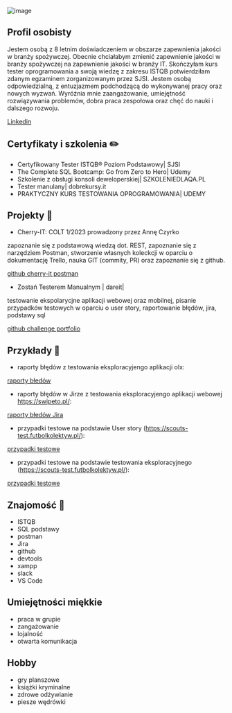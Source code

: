 

![image](https://user-images.githubusercontent.com/122390450/220433223-5a08d454-9824-4389-9c25-4f8c0907da18.png)


## Profil osobisty
Jestem osobą z 8 letnim doświadczeniem w obszarze zapewnienia jakości
w branży spożywczej. Obecnie chciałabym zmienić zapewnienie jakości
w branży spożywczej na zapewnienie jakości w branży IT. Skończyłam kurs
tester oprogramowania a swoją wiedzę z zakresu ISTQB potwierdziłam
zdanym egzaminem zorganizowanym przez SJSI. Jestem osobą
odpowiedzialną, z entuzjazmem podchodzącą do wykonywanej pracy oraz
nowych wyzwań. Wyróżnia mnie zaangażowanie, umiejętność rozwiązywania
problemów, dobra praca zespołowa oraz chęć do nauki i dalszego rozwoju.

[Linkedin](www.linkedin.com/in/joanna-matyjasz-14b51715)



## Certyfikaty i szkolenia :pencil2: 

* Certyfikowany Tester ISTQB® Poziom Podstawowy| SJSI
* The Complete SQL Bootcamp: Go from Zero to Hero| Udemy
* Szkolenie z obsługi konsoli deweloperskiej| SZKOLENIEDLAQA.PL
* Tester manulany| dobrekursy.it
* PRAKTYCZNY KURS TESTOWANIA OPROGRAMOWANIA| UDEMY



## Projekty :rocket:

* Cherry-IT: COLT 1/2023 prowadzony przez Annę Czyrko

zapoznanie się z podstawową wiedzą dot. REST, zapoznanie się z narzędziem Postman, stworzenie własnych koleckcji w oparciu o dokumentację Trello, nauka GIT (commity, PR) oraz zapoznanie się z github.

[github cherry-it postman](https://github.com/AsiaMatyjasz/postman.git)

* Zostań Testerem Manualnym | dareit|

testowanie ekspolarycjne aplikacji webowej oraz mobilnej, pisanie przypadków testowych w oparciu o user story, raportowanie błędów, jira, podstawy sql

[github challenge portfolio](https://github.com/AsiaMatyjasz/challenge_portfolio_joannamatyjasz)

## Przykłady :bookmark_tabs:

* raporty błędów z testowania eksploracyjengo aplikacji olx:

[raporty błedów](https://docs.google.com/spreadsheets/d/1FDgeId1QS5ENXrZeQNMKK7LMUMQ4Rtbc/edit#gid=1468098489)

* raporty błędów w Jirze z testowania eksploracyjengo aplikacji webowej https://swipeto.pl/:

[raporty błedów Jira](https://drive.google.com/file/d/1gYtx3Qod24DD92hn67CKMxajabjRh9dO/view?usp=share_link)

* przypadki testowe na podstawie User story (https://scouts-test.futbolkolektyw.pl/):

[przypadki testowe](https://docs.google.com/spreadsheets/d/1jssZ19mPhnLEkQjJ5264AYv4nxqdRPZ5/edit#gid=2053595689)

* przypadki testowe na podstawie testowania eksploracyjnego (https://scouts-test.futbolkolektyw.pl/):

[przypadki testowe](https://docs.google.com/spreadsheets/d/1cI-SRuJM7iyTg2ph4tk40krZENQ8k5gO/edit#gid=674694674)



## Znajomość :pushpin:
* ISTQB
* SQL podstawy
* postman
* Jira
* github
* devtools
* xampp
* slack
*  VS Code

## Umiejętności miękkie
* praca w grupie
* zangażowanie
* lojalność
* otwarta komunikacja

## Hobby
* gry planszowe
* książki kryminalne
* zdrowe odżywianie
* piesze wędrówki
